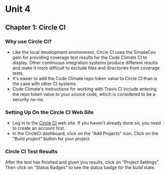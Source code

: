 # Unit 4
## Chapter 1: Circle CI

### Why use Circle CI?
* Like the local development environment, Circle CI uses the SimpleCov gem for providing coverage test results for the Code Climate CI to display.  Other continuous integration systems produce different results and make it more difficult to exclude files and directories from coverage tests.
* It's easier to add the Code Climate repo token value to Circle CI than is the case with other CI systems.  
* Code Climate's instructions for working with Travis CI include entering the repo token value to your source code, which is considered to be a security no-no.

### Setting Up On the Circle CI Web Site
* Log in to the [Circle CI](http://www.circleci.com) web site.  If you haven't already done so, you need to create an account first.
* In the CircleCI dashboard, click on the "Add Projects" icon.  Click on the "Build project" button for your project.

### Circle CI Test Results
After the test has finished and given you results, click on "Project Settings".  Then click on "Status Badges" to see the status badge for the build state.
